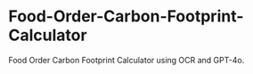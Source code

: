 # Food-Order-Carbon-Footprint-Calculator
Food Order Carbon Footprint Calculator using OCR and GPT-4o.

